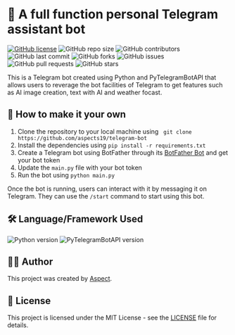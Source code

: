 # 🔗 A full function personal Telegram assistant bot

[![GitHub license](https://img.shields.io/badge/license-MIT-blue.svg)](https://github.com/aspects19/telebot/blob/main/LICENSE)
![GitHub repo size](https://img.shields.io/github/repo-size/aspects19/telebot)
![GitHub contributors](https://img.shields.io/github/contributors/aspects19/telebot)
![GitHub last commit](https://img.shields.io/github/last-commit/aspects19/telebot)
![GitHub forks](https://img.shields.io/github/forks/aspects19/telebot)
![GitHub issues](https://img.shields.io/github/issues-raw/aspects19/telebot)
![GitHub pull requests](https://img.shields.io/github/issues-pr/aspects19/telebot)
![GitHub stars](https://img.shields.io/github/stars/aspects19/telebot)


This is a Telegram bot created using Python and PyTelegramBotAPI that allows users to reverage the bot facilities of Telegram to get features such as AI image creation, text with AI and weather focast.

## 🚀 How to make it your own

1. Clone the repository to your local machine using ` git clone https://github.com/aspects19/telegram-bot`
2. Install the dependencies using `pip install -r requirements.txt`
3. Create a Telegram bot using BotFather through its [BotFather Bot](https://t.me/botFather) and get your bot token
4. Update the `main.py` file with your bot token
5. Run the bot using `python main.py`

Once the bot is running, users can interact with it by messaging it on Telegram. They can use the `/start` command to start using this bot.

## 🛠️ Language/Framework Used

![Python version](https://img.shields.io/badge/python-3.9-blue)
![PyTelegramBotAPI version](https://img.shields.io/badge/PyTelegramBotAPI-3.8.2-green)


## 👨‍💻 Author

This project was created by [Aspect](https://github.com/aspects19).

## 📝 License

This project is licensed under the MIT License - see the [LICENSE](LICENSE) file for details.
